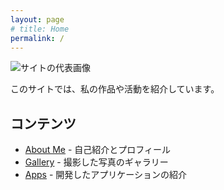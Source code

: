 ```yaml
---
layout: page
# title: Home
permalink: /
---
```


![サイトの代表画像](/assets/img/gallery/P1038218%20(中).jpg)


このサイトでは、私の作品や活動を紹介しています。

## コンテンツ

- [About Me](/about/) - 自己紹介とプロフィール
- [Gallery](/gallery/) - 撮影した写真のギャラリー
- [Apps](/apps/) - 開発したアプリケーションの紹介

